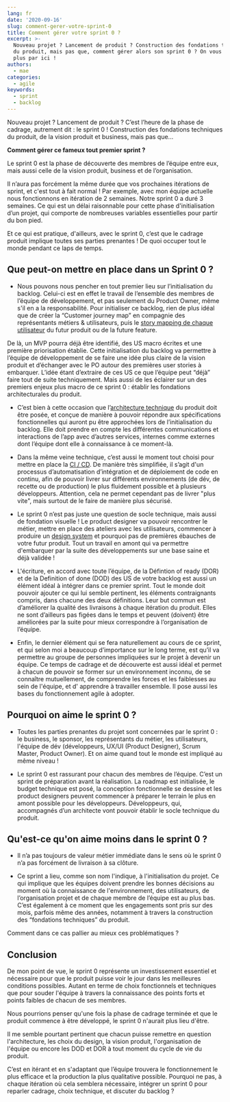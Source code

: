 ```yaml
---
lang: fr
date: '2020-09-16'
slug: comment-gerer-votre-sprint-0
title: Comment gérer votre sprint 0 ?
excerpt: >-
  Nouveau projet ? Lancement de produit ? Construction des fondations techniques
  du produit, mais pas que, comment gérer alors son sprint 0 ? On vous en dit
  plus par ici !
authors:
  - mae
categories:
  - agile
keywords:
  - sprint
  - backlog
---
```


Nouveau projet ? Lancement de produit ? C’est l’heure de la phase de cadrage, autrement dit : le sprint 0 !
Construction des fondations techniques du produit, de la vision produit et business, mais pas que...

**Comment gérer ce fameux tout premier sprint ?**

Le sprint 0 est la phase de découverte des membres de l’équipe entre eux, mais aussi celle de la vision produit, business et de l’organisation.

Il n’aura pas forcément la même durée que vos prochaines itérations de sprint, et c'est tout à fait normal !
Par exemple, avec mon équipe actuelle nous fonctionnons en itération de 2 semaines. Notre sprint 0 a duré 3 semaines. Ce qui est un délai raisonnable pour cette phase d'initialisation d’un projet, qui comporte de nombreuses variables essentielles pour partir du bon pied.

Et ce qui est pratique, d'ailleurs, avec le sprint 0, c’est que le cadrage produit implique toutes ses parties prenantes ! De quoi occuper tout le monde pendant ce laps de temps.

## Que peut-on mettre en place dans un Sprint 0 ?

-   Nous pouvons nous pencher en tout premier lieu sur l’initialisation du backlog. Celui-ci est en effet le travail de l’ensemble des membres de l’équipe de développement, et pas seulement du Product Owner, même s'il en a la responsabilité.
Pour initialiser ce backlog, rien de plus idéal que de créer la “Customer journey map” en compagnie des représentants métiers & utilisateurs, puis le [story mapping de chaque utilisateur](https://blog.eleven-labs.com/fr/construire-le-story-mapping-de-votre-batmobile/) du futur produit ou de la future feature.

De là, un MVP pourra déjà être identifié, des US macro écrites et une première priorisation établie.
Cette initialisation du backlog va permettre à l’équipe de développement de se faire une idée plus claire de la vision produit et d’échanger avec le PO autour des premières user stories à embarquer. L’idée étant d’extraire de ces US ce que l’équipe peut “déjà” faire tout de suite techniquement.
Mais aussi de les éclairer sur un des premiers enjeux plus macro de ce sprint 0 : établir les fondations architecturales du produit.

-   C’est bien à cette occasion que l’[architecture technique](https://blog.eleven-labs.com/fr/livre-blanc-architecture-logicielle-tout-ce-que-vous-devez-savoir/) du produit doit être posée, et conçue de manière à pouvoir répondre aux spécifications fonctionnelles qui auront pu être approchées lors de l’initialisation du backlog. Elle doit prendre en compte les différentes communications et interactions de l’app avec d’autres services, internes comme externes dont l’équipe dont elle à connaissance à ce moment-là.

-   Dans la même veine technique, c’est aussi le moment tout choisi pour mettre en place la [CI / CD](https://blog.eleven-labs.com/fr/introduction-gitlab-ci/). De manière très simplifiée, il s’agit d'un processus d’automatisation d’intégration et de déploiement de code en continu, afin de pouvoir livrer sur différents environnements (de dév, de recette ou de production) le plus fluidement possible et à plusieurs développeurs. Attention, cela ne permet cependant pas de livrer "plus vite", mais surtout de le faire de manière plus sécurisé.

-   Le sprint 0 n’est pas juste une question de socle technique, mais aussi de fondation visuelle ! Le product designer va pouvoir rencontrer le métier, mettre en place des ateliers avec les utilisateurs, commencer à produire un [design system](https://blog.eleven-labs.com/fr/rex-le-design-system-leroy-merlin/) et pourquoi pas de premières ébauches de votre futur produit. Tout un travail en amont qui va permettre d'embarquer par la suite des développements sur une base saine et déjà validée !

-   L'écriture, en accord avec toute l’équipe, de la Défintion of ready (DOR) et de la Definition of done (DOD) des US de votre backlog est aussi un élément idéal à intégrer dans ce premier sprint. Tout le monde doit pouvoir ajouter ce qui lui semble pertinent, les éléments contraignants compris, dans chacune des deux définitions. Leur but commun est d’améliorer la qualité des livraisons à chaque itération du produit. Elles ne sont d’ailleurs pas figées dans le temps et peuvent (doivent) être améliorées par la suite pour mieux correspondre à l’organisation de l’équipe.

-   Enfin, le dernier élément qui se fera naturellement au cours de ce sprint, et qui selon moi a beaucoup d’importance sur le long terme, est qu’il va permettre au groupe de personnes impliquées sur le projet à devenir un équipe.
Ce temps de cadrage et de découverte est aussi idéal et permet à chacun de pouvoir se former sur un environnement inconnu, de se connaître mutuellement, de comprendre les forces et les faiblesses au sein de l'équipe, et d' apprendre à travailler ensemble. Il pose aussi les bases du fonctionnement agile à adopter.

## Pourquoi on aime le sprint 0 ?

-   Toutes les parties prenantes du projet sont concernées par le sprint 0 : le business, le sponsor, les représentants du métier, les utilisateurs, l'équipe de dév (développeurs, UX/UI (Product Designer), Scrum Master, Product Owner). Et on aime quand tout le monde est impliqué au même niveau !

-   Le sprint 0 est rassurant pour chacun des membres de l’équipe. C’est un sprint de préparation avant la réalisation. La roadmap est initialisée, le budget technique est posé, la conception fonctionnelle se dessine et les product designers peuvent commencer à préparer le terrain le plus en amont possible pour les développeurs. Développeurs, qui, accompagnés d’un architecte vont pouvoir établir le socle technique du produit.

## Qu'est-ce qu'on aime moins dans le sprint 0 ?

-   Il n’a pas toujours de valeur métier immédiate dans le sens où le sprint 0 n’a pas forcément de livraison à sa clôture.

-   Ce sprint a lieu, comme son nom l'indique, à l'initialisation du projet. Ce qui implique que les équipes doivent prendre les bonnes décisions au moment où la connaissance de l'environnement, des utilisateurs, de l’organisation projet et de chaque membre de l’équipe est au plus bas.
C’est également à ce moment que les engagements sont pris sur des mois, parfois même des années, notamment à travers la construction des “fondations techniques” du produit.

Comment dans ce cas pallier au mieux ces problématiques ?

## Conclusion

De mon point de vue, le sprint 0 représente un investissement essentiel et nécessaire pour que le produit puisse voir le jour dans les meilleures conditions possibles. Autant en terme de choix fonctionnels et techniques que pour souder l'équipe à travers la connaissance des points forts et points faibles de chacun de ses membres.

Nous pourrions penser qu'une fois la phase de cadrage terminée et que le produit commence à être développé, le sprint 0 n'aurait plus lieu d'être.

Il me semble pourtant pertinent que chacun puisse remettre en question l'architecture, les choix du design, la vision produit, l'organisation de l'équipe ou encore les DOD et DOR à tout moment du cycle de vie du produit.

C’est en itérant et en s'adaptant que l’équipe trouvera le fonctionnement le plus efficace et la production la plus qualitative possible. Pourquoi ne pas, à chaque itération où cela semblera nécessaire, intégrer un sprint 0 pour reparler cadrage, choix technique, et discuter du backlog ?
